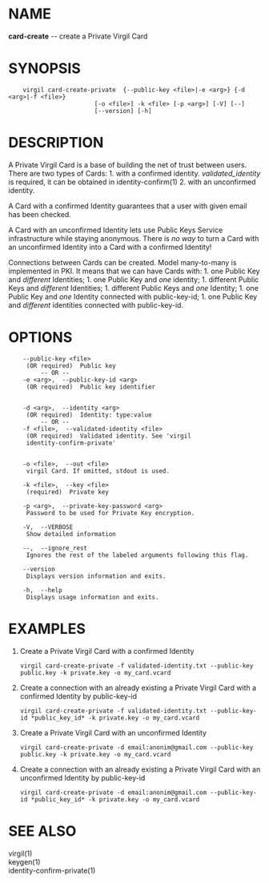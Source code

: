 NAME
====

**card-create** -- create a Private Virgil Card

SYNOPSIS
========

        virgil card-create-private  {--public-key <file>|-e <arg>} {-d <arg>|-f <file>}
                            [-o <file>] -k <file> [-p <arg>] [-V] [--]
                            [--version] [-h]

DESCRIPTION
===========

A Private Virgil Card is a base of building the net of trust between
users. There are two types of Cards: 1. with a confirmed identity.
*validated\_identity* is required, it can be obtained in
identity-confirm(1) 2. with an unconfirmed identity.

A Card with a confirmed Identity guarantees that a user with given email
has been checked.

A Card with an unconfirmed Identity lets use Public Keys Service
infrastructure while staying anonymous. There is *no way* to turn a Card
with an unconfirmed Identity into a Card with a confirmed Identity!

Connections between Cards can be created. Model many-to-many is
implemented in PKI. It means that we can have Cards with: 1. one Public
Key and *different* Identities; 1. one Public Key and *one* identity; 1.
different Public Keys and *different* Identities; 1. different Public
Keys and *one* Identity; 1. one Public Key and *one* Identity connected
with public-key-id; 1. one Public Key and *different* identities
connected with public-key-id.

OPTIONS
=======

        --public-key <file>
         (OR required)  Public key
             -- OR --
        -e <arg>,  --public-key-id <arg>
         (OR required)  Public key identifier


        -d <arg>,  --identity <arg>
         (OR required)  Identity: type:value
             -- OR --
        -f <file>,  --validated-identity <file>
         (OR required)  Validated identity. See 'virgil
         identity-confirm-private'


        -o <file>,  --out <file>
         virgil Card. If omitted, stdout is used.

        -k <file>,  --key <file>
         (required)  Private key

        -p <arg>,  --private-key-password <arg>
         Password to be used for Private Key encryption.

        -V,  --VERBOSE
         Show detailed information

        --,  --ignore_rest
         Ignores the rest of the labeled arguments following this flag.

        --version
         Displays version information and exits.

        -h,  --help
         Displays usage information and exits.

EXAMPLES
========

1.  Create a Private Virgil Card with a confirmed Identity

        virgil card-create-private -f validated-identity.txt --public-key public.key -k private.key -o my_card.vcard

2.  Create a connection with an already existing a Private Virgil Card
    with a confirmed Identity by public-key-id

        virgil card-create-private -f validated-identity.txt --public-key-id *public_key_id* -k private.key -o my_card.vcard

3.  Create a Private Virgil Card with an unconfirmed Identity

        virgil card-create-private -d email:anonim@gmail.com --public-key public.key -k private.key -o my_card.vcard

4.  Create a connection with an already existing a Private Virgil Card
    with an unconfirmed Identity by public-key-id

        virgil card-create-private -d email:anonim@gmail.com --public-key-id *public_key_id* -k private.key -o my_card.vcard

SEE ALSO
========

virgil(1)  
keygen(1)  
identity-confirm-private(1)
